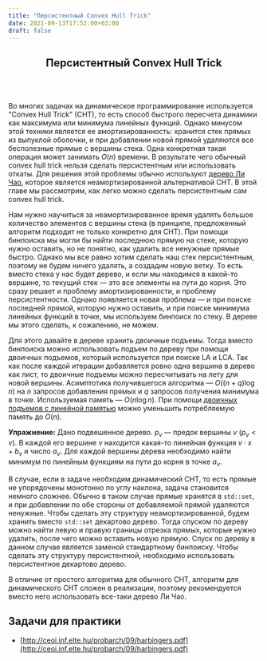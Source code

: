 ```yaml
---
title: "Персистентный Convex Hull Trick"
date: 2021-09-13T17:52:00+03:00
draft: false
---
```


<center> <h2>Персистентный Convex Hull Trick</h2> </center>
<br/>
<br/>


Во многих задачах на динамическое программирование используется "Convex Hull Trick" (CHT), то есть способ быстрого пересчета динамики как максимума или минимума линейных функций. Однако минусом этой техники является ее амортизированность: хранится стек прямых из выпуклой оболочки, и при добавлении новой прямой удаляются все бесполезные прямые с вершины стека. Одна конкретная такая операция может занимать $O(n)$ времени. В результате чего обычный convex hull trick нельзя сделать персистентным или использовать откаты. Для решения этой проблемы обычно используют [дерево Ли Чао](/post/li-chao/), которое является неамортизированной альтернативой CHT. В этой главе мы рассмотрим, как легко можно сделать персистентным сам convex hull trick.

Нам нужно научиться за неамортизированное время удалять большое количество элементов с вершины стека (в принципе, предложенный алгоритм подходит не только конкретно для CHT). При помощи бинпоиска мы могли бы найти последнюю прямую на стеке, которую нужно оставить, но не понятно, как удалить все ненужные прямые быстро. Однако мы все равно хотим сделать наш стек персистентным, поэтому не будем ничего удалять, а создадим новую ветку. То есть вместо стека у нас будет дерево, и если мы находимся в какой-то вершине, то текущий стек — это все элементы на пути до корня. Это сразу решает и проблему амортизированности, и проблему персистентности. Однако появляется новая проблема — и при поиске последней прямой, которую нужно оставить, и при поиске минимума линейных функций в точке, мы используем бинпоиск по стеку. В дереве мы этого сделать, к сожалению, не можем.

Для этого давайте в дереве хранить двоичные подъемы. Тогда вместо бинпоиска можно использовать подъем по дереву при помощи двоичных подъемов, который используется при поиске LA и LCA. Так как после каждой итерации добавляется ровно одна вершина в дерево как лист, то двоичные подъемы можно пересчитывать на лету для новой вершины. Асимптотика получившегося алгоритма — $O((n + q) \log n)$ на $n$ запросов добавления прямых и $q$ запросов получения минимума в точке. Используемая память — $O(n \log n)$. При помощи [двоичных подъемов с линейной памятью](/try_web/post/linear_binups/) можно уменьшить потребляемую память до $O(n)$.

**Упражнение:** Дано подвешенное дерево. $p_v$ — предок вершины $v$ ($p_v < v$). В каждой его вершине $v$ находится какая-то линейная функция $v \cdot x + b_v$ и число $a_v$. Для каждой вершины дерева необходимо найти минимум по линейным функциям на пути до корня в точке $a_v$.


В случае, если в задаче необходим динамический CHT, то есть прямые не упорядочены монотонно по углу наклона, задача становится немного сложнее. Обычно в таком случае прямые хранятся в `std::set`, и при добавлении по обе стороны от добавляемой прямой удаляются ненужные. Чтобы сделать эту структуру неамортизированной, будем хранить вместо `std::set` декартово дерево. Тогда спуском по дереву можно найти левую и правую границы отрезка прямых, которые нужно удалить, после чего можно вставить новую прямую. Спуск по дереву в данном случае является заменой стандартному бинпоиску. Чтобы сделать эту структуру персистентной, необходимо использовать персистентное декартово дерево.

В отличие от простого алгоритма для обычного CHT, алгоритм для динамического CHT сложен в реализации, поэтому рекомендуется вместо него использовать все-таки дерево Ли Чао.

## Задачи для практики

- [http://ceoi.inf.elte.hu/probarch/09/harbingers.pdf](http://ceoi.inf.elte.hu/probarch/09/harbingers.pdf)



